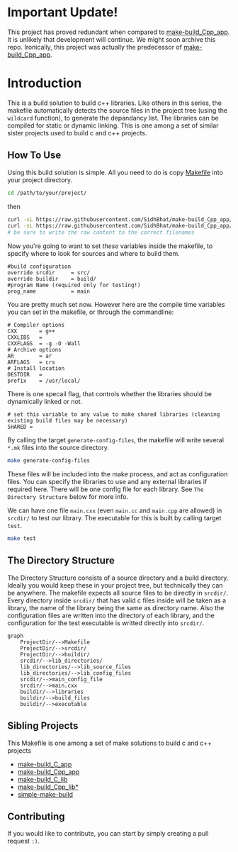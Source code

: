 # Important Update!

This project has proved redundant when compared to [make-build_Cpp_app](https://github.com/SidhBhat/make-build_Cpp_app). It is unlikely that development
will continue. We might soon archive this repo. Ironically, this project was actually the predecessor of
[make-build_Cpp_app](https://github.com/SidhBhat/make-build_Cpp_app).

# Introduction

This is a build solution to build c++ libraries. Like others in this series, the makefile automatically detects the source files in the project
tree (using the `wildcard` function), to generate the depandancy list. The libraries can be compiled for static or dynamic linking. This is one
among a set of similar sister projects used to build c and c++ projects.

## How To Use

Using this build solution is simple. All you need to do is copy [Makefile](Makefile) into your project directory.

```bash
cd /path/to/your/project/
```

then

```bash
curl -sL https://raw.githubusercontent.com/SidhBhat/make-build_Cpp_app/main/Makefile > Makefile
curl -sL https://raw.githubusercontent.com/SidhBhat/make-build_Cpp_app/main/Makefile2 > Makefile2
# be sure to write the raw content to the correct filenames
```

Now you're going to want to set _these_ variables inside the makefile, to specify where to look for sources and where to build them.

```make
#build configuration
override srcdir     = src/
override buildir    = build/
#program Name (required only for testing!)
prog_name           = main
```

You are pretty much set now. However here are the compile time variables you can set in the makefile, or through the commandline:

```make
# Compiler options
CXX       = g++
CXXLIBS   =
CXXFLAGS  = -g -O -Wall
# Archive options
AR        = ar
ARFLAGS   = crs
# Install location
DESTDIR   =
prefix    = /usr/local/
```

There is one specail flag, that controls whether the libraries should be dynamically linked or not.

```make
# set this variable to any value to make shared libraries (cleaning existing build files may be necessary)
SHARED =
```

By calling the target `generate-config-files`, the makefile will write several `*.mk` files into the source directory.

```bash
make generate-config-files
```

These files will be included into the make process, and act as configuration files. You can specify the libraries to use and any external
libraries if required here. There will be one config file for each library. See `The Directory Structure` below for more info.

We can have one file `main.cxx` (even `main.cc` and `main.cpp` are allowed) in `srcdir/` to test our library. The executable for this is built
by calling target `test`.

```bash
make test
```

## The Directory Structure

The Directory Structure consists of a source directory and a build directory. Ideally you would keep these in your project tree, but technically
they can be anywhere. The makefile expects all source files to be directly in `srcdir/`. Every directory inside `srcdir/` that has valid c files
inside will be taken as a library, the name of the library being the same as directory name. Also the configuration files are written into the
directory of each library, and the configuration for the test executable is writted directly into `srcdir/`.

<!-- Mermaid rendering of directory structure  -->
```mermaid
graph
	ProjectDir/-->Makefile
	ProjectDir/-->srcdir/
	ProjectDir/-->buildir/
	srcdir/-->lib_directories/
	lib_directories/-->lib_source_files
	lib_directories/-->lib_config_files
	srcdir/-->main_config_file
	srcdir/-->main.cxx
	buildir/-->libraries
	buildir/-->build_files
	buildir/-->executable
```

## Sibling Projects

This Makefile is one among a set of make solutions to build c and c++ projects

  - [make-build_C_app](https://github.com/SidhBhat/make-build_C_app)
  - [make-build_Cpp_app](https://github.com/SidhBhat/make-build_Cpp_app)
  - [make-build_C_lib](https://github.com/SidhBhat/make-build_C_lib)
  - [make-build_Cpp_lib\*](https://github.com/SidhBhat/make-build_C_lib)
  - [simple-make-build](https://github.com/SidhBhat/simple-make-build)

## Contributing
If you would like to contribute, you can start by simply creating a pull request `:)`.
